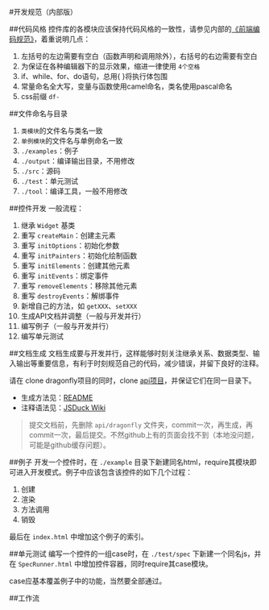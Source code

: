 #开发规范（内部版）

##代码风格
控件库的各模块应该保持代码风格的一致性，请参见内部的[《前端编码规范》](http://biztech.sogou-inc.com/wiki/index.php/%E5%89%8D%E7%AB%AF%E7%BC%96%E7%A0%81%E8%A7%84%E8%8C%83)，着重说明几点：

1. 左括号的左边需要有空白（函数声明和调用除外），右括号的右边需要有空白
2. 为保证在各种编辑器下的显示效果，缩进一律使用 `4个空格`
3. if、while、for、do语句，总用{ }将执行体包围
4. 常量命名全大写，变量与函数使用camel命名，类名使用pascal命名
5. css前缀 `df-`

##文件命名与目录

1. `类模块`的文件名与类名一致
2. `单例模块`的文件名与单例命名一致
3. `./examples`：例子
4. `./output`：编译输出目录，不用修改
5. `./src`：源码
6. `./test`：单元测试
7. `./tool`：编译工具，一般不用修改

##控件开发
一般流程：

1. 继承 `Widget` 基类
2. 重写 `createMain`：创建主元素
3. 重写 `initOptions`：初始化参数
4. 重写 `initPainters`：初始化绘制函数
5. 重写 `initElements`：创建其他元素
6. 重写 `initEvents`：绑定事件
7. 重写 `removeElements`：移除其他元素
8. 重写 `destroyEvents`：解绑事件
9. 新增自己的方法，如 `getXXX`、`setXXX`
10. 生成API文档并调整（一般与开发并行）
11. 编写例子（一般与开发并行）
11. 编写单元测试

##文档生成
文档生成要与开发并行，这样能够时刻关注继承关系、数据类型、输入输出等重要信息，有利于时刻规范自己的代码，减少错误，并留下良好的注释。

请在 clone dragonfly项目的同时，clone [api项目](https://github.com/bizdevfe/api/tree/gh-pages)，并保证它们在同一目录下。

* 生成方法见：[README](https://github.com/bizdevfe/api/blob/gh-pages/README.md)
* 注释语法见：[JSDuck Wiki](https://github.com/senchalabs/jsduck/wiki)

> 提交文档前，先删除 `api/dragonfly` 文件夹，commit一次，再生成，再commit一次，最后提交。不然github上有的页面会找不到（本地没问题，可能是github缓存问题）。

##例子
开发一个控件时，在 `./example` 目录下新建同名html，require其模块即可进入开发模式。例子中应该包含该控件的如下几个过程：

1. 创建
2. 渲染
3. 方法调用
4. 销毁

最后在 `index.html` 中增加这个例子的索引。

##单元测试
编写一个控件的一组case时，在 `./test/spec` 下新建一个同名js，并在 `SpecRunner.html` 中增加控件容器，同时require其case模块。

case应基本覆盖例子中的功能，当然要全部通过。

##工作流
